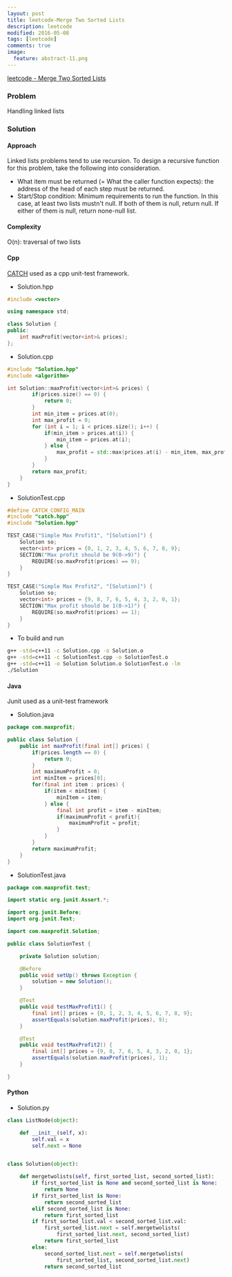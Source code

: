 ```yaml
---
layout: post
title: leetcode-Merge Two Sorted Lists
description: leetcode
modified: 2016-05-08
tags: [leetcode]
comments: true
image:
  feature: abstract-11.png
---
```

[leetcode - Merge Two Sorted Lists](https://leetcode.com/problems/merge-two-sorted-lists/)

### Problem

Handling linked lists

### Solution 

#### Approach

Linked lists problems tend to use recursion. To design a recursive function for this problem, take the following into consideration.

- What item must be returned (= What the caller function expects): the address of the head of each step must be returned.
- Start/Stop condition: Minimum requirements to run the function. In this case, at least two lists mustn't null. If both of them is null, return null. If either of them is null, return none-null list.

#### Complexity

O(n): traversal of two lists

#### Cpp

[CATCH](https://github.com/philsquared/Catch/blob/master/docs/tutorial.md) used as a cpp unit-test framework.

- Solution.hpp

```cpp
#include <vector>

using namespace std;

class Solution {
public:
    int maxProfit(vector<int>& prices);
};
```

- Solution.cpp

```cpp
#include "Solution.hpp"
#include <algorithm>

int Solution::maxProfit(vector<int>& prices) {
        if(prices.size() == 0) {
            return 0;
        }
        int min_item = prices.at(0);
        int max_profit = 0;
        for (int i = 1; i < prices.size(); i++) {
            if(min_item > prices.at(i)) {
                min_item = prices.at(i);
            } else {
                max_profit = std::max(prices.at(i) - min_item, max_profit);
            }
        }
        return max_profit;
    }
}
```

- SolutionTest.cpp

```cpp
#define CATCH_CONFIG_MAIN
#include "catch.hpp"
#include "Solution.hpp"

TEST_CASE("Simple Max Profit1", "[Solution]") {
    Solution so;
    vector<int> prices = {0, 1, 2, 3, 4, 5, 6, 7, 8, 9};
    SECTION("Max profit should be 9(0->9)") {
        REQUIRE(so.maxProfit(prices) == 9);
    }
}

TEST_CASE("Simple Max Profit2", "[Solution]") {
    Solution so;
    vector<int> prices = {9, 8, 7, 6, 5, 4, 3, 2, 0, 1};
    SECTION("Max profit should be 1(0->1)") {
        REQUIRE(so.maxProfit(prices) == 1);
    }
}
```

- To build and run

```bash
g++ -std=c++11 -c Solution.cpp -o Solution.o
g++ -std=c++11 -c SolutionTest.cpp -o SolutionTest.o
g++ -std=c++11 -o Solution Solution.o SolutionTest.o -lm
./Solution
```

#### Java

Junit used as a unit-test framework

- Solution.java

```java
package com.maxprofit;

public class Solution {
    public int maxProfit(final int[] prices) {
    	if(prices.length == 0) {
    		return 0;
    	}
    	int maximumProfit = 0;
    	int minItem = prices[0];
    	for(final int item : prices) {
    		if(item < minItem) {
    			minItem = item;
    		} else {
    			final int profit = item - minItem;
    			if(maximumProfit < profit){
    				maximumProfit = profit;
    			}
    		}
    	}
    	return maximumProfit;
    }
}
```

- SolutionTest.java

```java
package com.maxprofit.test;

import static org.junit.Assert.*;

import org.junit.Before;
import org.junit.Test;

import com.maxprofit.Solution;

public class SolutionTest {

	private Solution solution;

	@Before
	public void setUp() throws Exception {
		solution = new Solution();
	}

	@Test
	public void testMaxProfit1() {
		final int[] prices = {0, 1, 2, 3, 4, 5, 6, 7, 8, 9};
		assertEquals(solution.maxProfit(prices), 9);
	}

	@Test
	public void testMaxProfit2() {
		final int[] prices = {9, 8, 7, 6, 5, 4, 3, 2, 0, 1};
		assertEquals(solution.maxProfit(prices), 1);
	}

}
```

#### Python

- Solution.py

```python
class ListNode(object):

    def __init__(self, x):
        self.val = x
        self.next = None


class Solution(object):

    def mergetwolists(self, first_sorted_list, second_sorted_list):
        if first_sorted_list is None and second_sorted_list is None:
            return None
        if first_sorted_list is None:
            return second_sorted_list
        elif second_sorted_list is None:
            return first_sorted_list
        if first_sorted_list.val < second_sorted_list.val:
            first_sorted_list.next = self.mergetwolists(
                first_sorted_list.next, second_sorted_list)
            return first_sorted_list
        else:
            second_sorted_list.next = self.mergetwolists(
                first_sorted_list, second_sorted_list.next)
            return second_sorted_list

```
